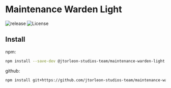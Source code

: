 # Maintenance Warden Light

![release](https://github.com/jtorleon-studios-team/maintenance-warden-light/actions/workflows/release.yml/badge.svg)
![License](https://img.shields.io/github/license/jtorleon-studios-team/maintenance-warden-light)

## Install

npm:
```sh
npm install --save-dev @jtorleon-studios-team/maintenance-warden-light
```

github:
```sh
npm install git+https://github.com/jtorleon-studios-team/maintenance-warden-light.git
```
